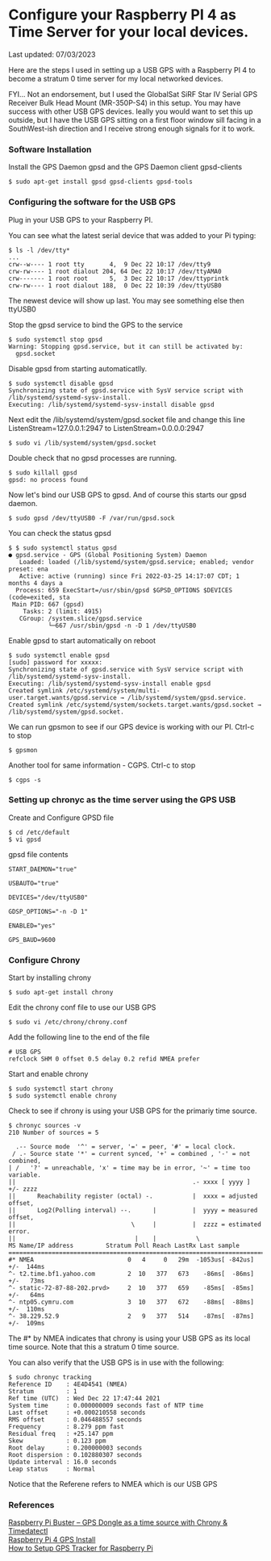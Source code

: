 # Configure your Raspberry PI 4 as Time Server for your local devices.

Last updated: 07/03/2023

Here are the steps I used in setting up a USB GPS with a Raspberry PI 4 to become a stratum 0 time server for my local networked devices.

FYI... Not an endorsement, but I used the GlobalSat SiRF Star IV Serial GPS Receiver Bulk Head Mount (MR-350P-S4) in this setup.  You may have success with other USB GPS devices.  Ieally you would want to set this up outside, but I have the USB GPS sitting on a first floor window sill facing in a SouthWest-ish direction and I receive strong enough signals for it to work.

### Software Installation  

Install the GPS Daemon gpsd and the GPS Daemon client gpsd-clients
```
$ sudo apt-get install gpsd gpsd-clients gpsd-tools
```
### Configuring the software for the USB GPS

Plug in your USB GPS to your Raspberry PI. 

You can see what the latest serial device that was added to your Pi typing:
```
$ ls -l /dev/tty*
...
crw--w---- 1 root tty       4,  9 Dec 22 10:17 /dev/tty9
crw-rw---- 1 root dialout 204, 64 Dec 22 10:17 /dev/ttyAMA0
crw------- 1 root root      5,  3 Dec 22 10:17 /dev/ttyprintk
crw-rw---- 1 root dialout 188,  0 Dec 22 10:39 /dev/ttyUSB0
```
The newest device will show up last.  You may see something else then ttyUSB0

Stop the gpsd service to bind the GPS to the service
```
$ sudo systemctl stop gpsd
Warning: Stopping gpsd.service, but it can still be activated by:
  gpsd.socket
```
Disable gpsd from starting automaticatlly.

```
$ sudo systemctl disable gpsd
Synchronizing state of gpsd.service with SysV service script with /lib/systemd/systemd-sysv-install.
Executing: /lib/systemd/systemd-sysv-install disable gpsd
```

Next edit the /lib/systemd/system/gpsd.socket file and change this line ListenStream=127.0.0.1:2947 to ListenStream=0.0.0.0:2947
```
$ sudo vi /lib/systemd/system/gpsd.socket
```

Double check that no gpsd processes are running.
```
$ sudo killall gpsd
gpsd: no process found
```

Now let's bind our USB GPS to gpsd.  And of course this starts our gpsd daemon.
```
$ sudo gpsd /dev/ttyUSB0 -F /var/run/gpsd.sock
```

You can check the status gpsd
```
$ $ sudo systemctl status gpsd
● gpsd.service - GPS (Global Positioning System) Daemon
   Loaded: loaded (/lib/systemd/system/gpsd.service; enabled; vendor preset: ena
   Active: active (running) since Fri 2022-03-25 14:17:07 CDT; 1 months 4 days a
  Process: 659 ExecStart=/usr/sbin/gpsd $GPSD_OPTIONS $DEVICES (code=exited, sta
 Main PID: 667 (gpsd)
    Tasks: 2 (limit: 4915)
   CGroup: /system.slice/gpsd.service
           └─667 /usr/sbin/gpsd -n -D 1 /dev/ttyUSB0
```

Enable gpsd to start automatically on reboot
```
$ sudo systemctl enable gpsd
[sudo] password for xxxxx: 
Synchronizing state of gpsd.service with SysV service script with /lib/systemd/systemd-sysv-install.
Executing: /lib/systemd/systemd-sysv-install enable gpsd
Created symlink /etc/systemd/system/multi-user.target.wants/gpsd.service → /lib/systemd/system/gpsd.service.
Created symlink /etc/systemd/system/sockets.target.wants/gpsd.socket → /lib/systemd/system/gpsd.socket.
```

We can run gpsmon to see if our GPS device is working with our PI.  Ctrl-c to stop 
```
$ gpsmon
```

Another tool for same information - CGPS.   Ctrl-c to stop
```
$ cgps -s
```


### Setting up chronyc as the time server using the GPS USB

Create and Configure GPSD file

```
$ cd /etc/default
$ vi gpsd
```

gpsd file contents
```
START_DAEMON="true"

USBAUTO="true"

DEVICES="/dev/ttyUSB0"

GDSP_OPTIONS="-n -D 1"

ENABLED="yes"

GPS_BAUD=9600
```

### Configure Chrony 

Start by installing chrony
```
$ sudo apt-get install chrony
```

Edit the chrony conf file to use our USB GPS
```
$ sudo vi /etc/chrony/chrony.conf
```

Add the following line to the end of the file
```
# USB GPS
refclock SHM 0 offset 0.5 delay 0.2 refid NMEA prefer
```

Start and enable chrony
```
$ sudo systemctl start chrony
$ sudo systemctl enable chrony
```

Check to see if chrony is using your USB GPS for the primariy time source. 
```
$ chronyc sources -v
210 Number of sources = 5

  .-- Source mode  '^' = server, '=' = peer, '#' = local clock.
 / .- Source state '*' = current synced, '+' = combined , '-' = not combined,
| /   '?' = unreachable, 'x' = time may be in error, '~' = time too variable.
||                                                 .- xxxx [ yyyy ] +/- zzzz
||      Reachability register (octal) -.           |  xxxx = adjusted offset,
||      Log2(Polling interval) --.      |          |  yyyy = measured offset,
||                                \     |          |  zzzz = estimated error.
||                                 |    |           \
MS Name/IP address         Stratum Poll Reach LastRx Last sample               
===============================================================================
#* NMEA                          0   4     0   29m  -1053us[ -842us] +/-  144ms
^- t2.time.bf1.yahoo.com         2  10   377   673    -86ms[  -86ms] +/-   73ms
^- static-72-87-88-202.prvd>     2  10   377   659    -85ms[  -85ms] +/-   64ms
^- ntp05.cymru.com               3  10   377   672    -88ms[  -88ms] +/-  110ms
^- 38.229.52.9                   2   9   377   514    -87ms[  -87ms] +/-  109ms

```
The #* by NMEA indicates that chrony is using your USB GPS as its local time source. Note that this a stratum 0 time source.

You can also verify that the USB GPS is in use with the following:
```
$ sudo chronyc tracking
Reference ID    : 4E4D4541 (NMEA)
Stratum         : 1
Ref time (UTC)  : Wed Dec 22 17:47:44 2021
System time     : 0.000000009 seconds fast of NTP time
Last offset     : +0.000210558 seconds
RMS offset      : 0.046488557 seconds
Frequency       : 8.279 ppm fast
Residual freq   : +25.147 ppm
Skew            : 0.123 ppm
Root delay      : 0.200000003 seconds
Root dispersion : 0.102880307 seconds
Update interval : 16.0 seconds
Leap status     : Normal
```

Notice that the Referene refers to NMEA which is our USB GPS


### References 
[Raspberry Pi Buster – GPS Dongle as a time source with Chrony & Timedatectl](https://photobyte.org/raspberry-pi-stretch-gps-dongle-as-a-time-source-with-chrony-timedatectl/)  
[Raspberry Pi 4 GPS Install](https://www.youtube.com/watch?v=isVHkovZuSM)  
[How to Setup GPS Tracker for Raspberry Pi](https://www.youtube.com/watch?v=A1zmhxcUOxw)

